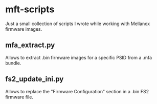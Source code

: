 # mft-scripts

Just a small collection of scripts I wrote while working with Mellanox firmware images.

## **mfa_extract.py**

Allows to extract .bin firmware images for a specific PSID from a .mfa bundle.


## **fs2_update_ini.py**

Allows to replace the "Firmware Configuration" section in a .bin FS2 firmware file.
